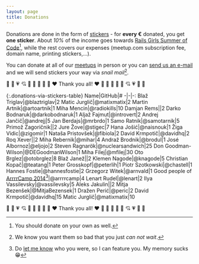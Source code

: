 ```yaml
---
layout: page
title: Donations
---
```


Donations are done in the form of [stickers](/stickers) - for **every €** donated, you get **one sticker**. About *10%* of the income goes towards [Rails Girls Summer of Code](http://railsgirlssummerofcode.org/)[^1], while the rest covers our expenses (meetup.com subscription fee, domain name, printing stickers,…).

You can donate at all of our [meetups](http://www.meetup.com/RubySlovenia/) in person or you can [send us an e-mail](mailto:info@rug.si) and we will send stickers your way via *snail mail*[^2].

:sparkling_heart: :heartbeat: :heartpulse: :cupid: :revolving_hearts: :purple_heart: :blue_heart: :yellow_heart: :green_heart: :heart: Thank you all! :heart: :green_heart: :yellow_heart: :blue_heart: :purple_heart: :revolving_hearts: :cupid: :heartpulse: :heartbeat: :sparkling_heart:

{:.donations-via-stickers-table}
Name|GitHub|#
-|-|-:
Blaž Triglav|@blaztriglav|2
Matic Jurglič|@matixmatix|2
Martin Artnik|@artoartnik|1
Miha Mencin|@radiokills|10
Damjan Rems||2
Darko Bodnaruk|@darkobodnaruk|1
Aljaž Fajmut|@introvert|2
Andrej Jančič|@andrejj|5
Jan Berdajs|@mrbrdo|1
Samo Ratnik|@samotarnik|5
Primož Zagoričnik||2
Jure Žove|@stigec|7
Hana Jošić|@naisnouk|1
Žiga Vidic|@zigomir|1
Nataša Pristovšek|@fibiola|2
David Krmpotič|@davidhq|2
Roq Xever||2
Miha Rebernik|@mihar|4
Andraž Brodnik|@brodul|1
José Albornoz|@eljojo|2
Steven Ragnarök|@nuclearsandwich|25
Don Goodman-Wilson|@DEGoodmanWilson|1
Miha Filej|@mfilej|30
Oto Brglez|@otobrglez|8
Blaž Janež||2
Klemen Nagode|@knagode|5
Christian Kopač|@teatang|1
Peter Grosskopf|@peterlih|1
Piotr Szotkowski|@chastell|1
Hannes Fostie|@hannesfostie|2
Grzegorz Witek|@arnvald|1
Good people of [ArrrrCamp 2014](http://2014.arrrrcamp.be/)[^3]|@arrrrcamp|4
Lenart Rudel|@lenart|2
Ilya Vassilevsky|@vassilevsky|5
Aleks Jakulin||2
Mitja Bezenšek|@MitjaBezensek|1
Dražen Perić|@peric|2
David Krmpotič|@davidhq|15
Matic Jurglič|@matixmatix|10

:sparkling_heart: :heartbeat: :heartpulse: :cupid: :revolving_hearts: :purple_heart: :blue_heart: :yellow_heart: :green_heart: :heart: Thank you all! :heart: :green_heart: :yellow_heart: :blue_heart: :purple_heart: :revolving_hearts: :cupid: :heartpulse: :heartbeat: :sparkling_heart:

[^1]: You should donate on your own as well.
[^2]: We know you want them so bad that you just *can not wait*.
[^3]: Do [let me know](https://twitter.com/RubySlovenia) who you were, so I can feature you. My memory sucks :grin:
